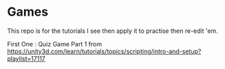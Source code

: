 # Games
This repo is for the tutorials I see then apply it to practise then re-edit 'em.

First One : Quiz Game Part 1 from https://unity3d.com/learn/tutorials/topics/scripting/intro-and-setup?playlist=17117

